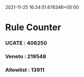2021-11-25 16:34:51.676346+00:00
# Rule Counter 
 ### UCATE : 406250

 ### Veneto : 219548

 ### Allowlist : 13911